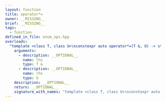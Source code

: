 ```yaml
---
layout: function
title: operator*=
owner: __MISSING__
brief: __MISSING__
tags:
  - function
defined_in_file: enum_ops.hpp
overloads:
  "template <class T, class U>\nconstexpr auto operator*=(T &, U) -> std::enable_if_t<stlab::implementation::has_enabled_arithmetic<T> && stlab::implementation::is_convertible_to_underlying<U, T>::value, T &>":
    arguments:
      - description: __OPTIONAL__
        name: lhs
        type: T &
      - description: __OPTIONAL__
        name: rhs
        type: U
    description: __OPTIONAL__
    return: __OPTIONAL__
    signature_with_names: "template <class T, class U>\nconstexpr auto operator*=(T & lhs, U rhs) -> std::enable_if_t<stlab::implementation::has_enabled_arithmetic<T> && stlab::implementation::is_convertible_to_underlying<U, T>::value, T &>"
---
```

